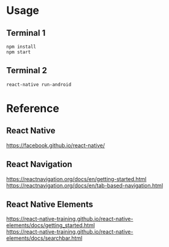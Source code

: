 # Usage

## Terminal 1
```
npm install
npm start
```

## Terminal 2
```
react-native run-android
```

# Reference

## React Native
https://facebook.github.io/react-native/

## React Navigation
https://reactnavigation.org/docs/en/getting-started.html <br/>
https://reactnavigation.org/docs/en/tab-based-navigation.html

## React Native Elements
https://react-native-training.github.io/react-native-elements/docs/getting_started.html <br/>
https://react-native-training.github.io/react-native-elements/docs/searchbar.html